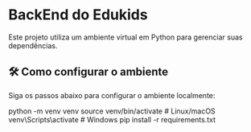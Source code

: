 # BackEnd do Edukids

Este projeto utiliza um ambiente virtual em Python para gerenciar suas dependências.

## 🛠️ Como configurar o ambiente

Siga os passos abaixo para configurar o ambiente localmente:

python -m venv venv
source venv/bin/activate   # Linux/macOS
venv\Scripts\activate      # Windows
pip install -r requirements.txt